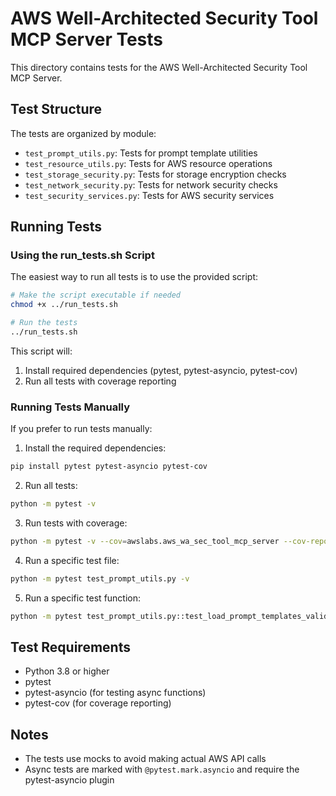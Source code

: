 # AWS Well-Architected Security Tool MCP Server Tests

This directory contains tests for the AWS Well-Architected Security Tool MCP Server.

## Test Structure

The tests are organized by module:

- `test_prompt_utils.py`: Tests for prompt template utilities
- `test_resource_utils.py`: Tests for AWS resource operations
- `test_storage_security.py`: Tests for storage encryption checks
- `test_network_security.py`: Tests for network security checks
- `test_security_services.py`: Tests for AWS security services

## Running Tests

### Using the run_tests.sh Script

The easiest way to run all tests is to use the provided script:

```bash
# Make the script executable if needed
chmod +x ../run_tests.sh

# Run the tests
../run_tests.sh
```

This script will:
1. Install required dependencies (pytest, pytest-asyncio, pytest-cov)
2. Run all tests with coverage reporting

### Running Tests Manually

If you prefer to run tests manually:

1. Install the required dependencies:

```bash
pip install pytest pytest-asyncio pytest-cov
```

2. Run all tests:

```bash
python -m pytest -v
```

3. Run tests with coverage:

```bash
python -m pytest -v --cov=awslabs.aws_wa_sec_tool_mcp_server --cov-report=term-missing
```

4. Run a specific test file:

```bash
python -m pytest test_prompt_utils.py -v
```

5. Run a specific test function:

```bash
python -m pytest test_prompt_utils.py::test_load_prompt_templates_valid_file -v
```

## Test Requirements

- Python 3.8 or higher
- pytest
- pytest-asyncio (for testing async functions)
- pytest-cov (for coverage reporting)

## Notes

- The tests use mocks to avoid making actual AWS API calls
- Async tests are marked with `@pytest.mark.asyncio` and require the pytest-asyncio plugin
